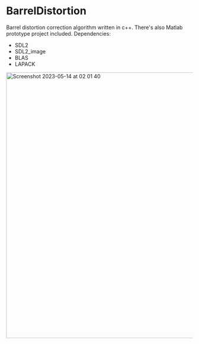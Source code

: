# BarrelDistortion
Barrel distortion correction algorithm written in c++. There's also Matlab prototype project included.
Dependencies:
- SDL2
- SDL2_image
- BLAS
- LAPACK
<img width="717" alt="Screenshot 2023-05-14 at 02 01 40" src="https://github.com/TymoteuszPilarz/BarrelDistortion/assets/122737837/a2bad3e6-073e-4426-bfd0-f883b9747468">
